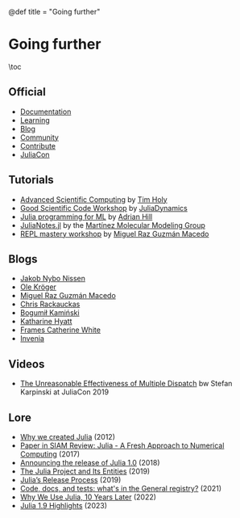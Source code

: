 @def title = "Going further"

# Going further

\toc

## Official

* [Documentation](https://docs.julialang.org/en/v1/)
* [Learning](https://julialang.org/learning/)
* [Blog](https://julialang.org/blog/)
* [Community](https://julialang.org/community/)
* [Contribute](https://julialang.org/contribute/)
* [JuliaCon](https://juliacon.org/)

## Tutorials

* [Advanced Scientific Computing](https://github.com/timholy/AdvancedScientificComputing) by [Tim Holy](https://github.com/timholy)
* [Good Scientific Code Workshop](https://github.com/JuliaDynamics/GoodScientificCodeWorkshop) by [JuliaDynamics](https://github.com/JuliaDynamics)
* [Julia programming for ML](https://adrhill.github.io/julia-ml-course/) by [Adrian Hill](https://github.com/adrhill/adrhill) 
* [JuliaNotes.jl](https://m3g.github.io/JuliaNotes.jl/stable/) by the [Martínez Molecular Modeling Group](https://github.com/m3g)
* [REPL mastery workshop](https://github.com/miguelraz/REPLMasteryWorkshop) by [Miguel Raz Guzmán Macedo](https://github.com/miguelraz)

## Blogs

* [Jakob Nybo Nissen](https://viralinstruction.com/)
* [Ole Kröger](https://opensourc.es/)
* [Miguel Raz Guzmán Macedo](https://miguelraz.github.io/blog/)
* [Chris Rackauckas](https://www.stochasticlifestyle.com/)
* [Bogumił Kamiński](https://bkamins.github.io/)
* [Katharine Hyatt](https://kshyatt.github.io/)
* [Frames Catherine White](https://www.oxinabox.net/blog.html)
* [Invenia](https://invenia.github.io/blog/)

## Videos

* [The Unreasonable Effectiveness of Multiple Dispatch](https://www.youtube.com/live/kc9HwsxE1OY?feature=share) bw Stefan Karpinski at JuliaCon 2019

## Lore

* [Why we created Julia](https://julialang.org/blog/2012/02/why-we-created-julia/) (2012)
* [Paper in SIAM Review: Julia - A Fresh Approach to Numerical Computing](https://julialang.org/blog/2017/03/julia-fresh-paper/) (2017)
* [Announcing the release of Julia 1.0](https://julialang.org/blog/2018/08/one-point-zero/) (2018)
* [The Julia Project and Its Entities](https://julialang.org/blog/2019/02/julia-entities/) (2019)
* [Julia’s Release Process](https://julialang.org/blog/2019/08/release-process/) (2019)
* [Code, docs, and tests: what's in the General registry?](https://julialang.org/blog/2021/08/general-survey/) (2021)
* [Why We Use Julia, 10 Years Later](https://julialang.org/blog/2022/02/10years/) (2022)
* [Julia 1.9 Highlights](https://julialang.org/blog/2023/04/julia-1.9-highlights/) (2023)
